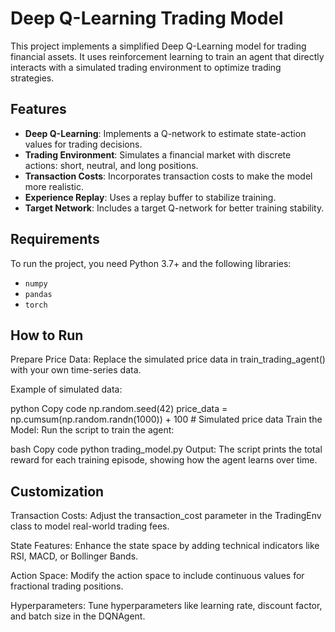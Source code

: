 # Deep Q-Learning Trading Model

This project implements a simplified Deep Q-Learning model for trading financial assets. It uses reinforcement learning to train an agent that directly interacts with a simulated trading environment to optimize trading strategies.

## Features

- **Deep Q-Learning**: Implements a Q-network to estimate state-action values for trading decisions.
- **Trading Environment**: Simulates a financial market with discrete actions: short, neutral, and long positions.
- **Transaction Costs**: Incorporates transaction costs to make the model more realistic.
- **Experience Replay**: Uses a replay buffer to stabilize training.
- **Target Network**: Includes a target Q-network for better training stability.

## Requirements

To run the project, you need Python 3.7+ and the following libraries:

- `numpy`
- `pandas`
- `torch`

## How to Run
Prepare Price Data: Replace the simulated price data in train_trading_agent() with your own time-series data.

Example of simulated data:

python
Copy code
np.random.seed(42)
price_data = np.cumsum(np.random.randn(1000)) + 100  # Simulated price data
Train the Model: Run the script to train the agent:

bash
Copy code
python trading_model.py
Output: The script prints the total reward for each training episode, showing how the agent learns over time.

## Customization
Transaction Costs: Adjust the transaction_cost parameter in the TradingEnv class to model real-world trading fees.

State Features: Enhance the state space by adding technical indicators like RSI, MACD, or Bollinger Bands.

Action Space: Modify the action space to include continuous values for fractional trading positions.

Hyperparameters: Tune hyperparameters like learning rate, discount factor, and batch size in the DQNAgent.
